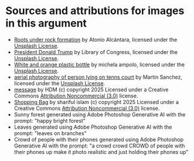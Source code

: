 
# Sources and attributions for images in this argument

* <div class="attribution-block"><a href="https://unsplash.com/photos/roots-under-rock-formation-KFUgbW4mBJo">Roots under rock formation</a> by Atonio Alcántara, licensed under the <a href="https://unsplash.com/license">Unsplash License</a>.</div>

* <div class="attribution-block"><a href="https://unsplash.com/photos/president-donald-trump-jPN_oglAjOU">President Donald Trump</a> by Library of Congress, licensed under the <a href="https://unsplash.com/license">Unsplash License</a>.</div>

* <div class="attribution-block"><a href="https://unsplash.com/photos/white-and-orange-plastic-bottle-7tDGb3HrITg">White and orange plastic bottle</a> by michela ampolo, licensed under the <a href="https://unsplash.com/license">Unsplash License</a>.</div>

* <div class="attribution-block"><a href="https://unsplash.com/photos/aerial-photography-of-person-lying-on-tennis-court-x-rqS-3Qi10">aerial photography of person lying on tenns court</a> by Martin Sanchez, licensed under the <a href="https://unsplash.com/license">Unsplash License</a>.</div>

* <div class="attribution-block"><a href="https://thenounproject.com/icon/message-7613472/">message</a> by HDM (c) copyright 2025 Licensed under a Creative Commons <a href="http://creativecommons.org/licenses/by-nc/3.0/">Attribution Noncommercial  (3.0)</a> license.</div>

* <div class="attribution-block"><a href="https://thenounproject.com/icon/shopping-bag-7633247/">Shopping Bag</a> by shariful islam (c) copyright 2025 Licensed under a Creative Commons <a href="http://creativecommons.org/licenses/by-nc/3.0/">Attribution Noncommercial  (3.0)</a> license.</div>

* <div class="attribution-block">Sunny forest generated using Adobe Photoshop Generative AI with the prompt: "happy bright forest"</div>

* <div class="attribution-block">Leaves generated using Adobe Photoshop Generative AI with the prompt: "leaves on branches"</div>

* <div class="attribution-block">Crowd of people with their phones generated using Adobe Photoshop Generative AI with the prompt: "a crowd crowd CROWD of people with their phones up make it photo realistic and just holding their phones up"</div>



